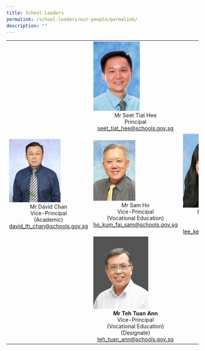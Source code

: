 ```yaml
---
title: School Leaders
permalink: /school-leaders/our-people/permalink/
description: ""
---
```

|  |  |  |
|---|---|---|
|  | <img src="/images/principal.jpg" style="width:55%"><center>Mr Seet Tiat Hee<br>Principal<br>[seet\_tiat\_hee@schools.gov.sg](mailto:seet_tiat_hee@schools.gov.sg)</center> |  |
| <img src="/images/vp.jpg" style="width:65%"><br><center>Mr David Chan<br>Vice-Principal<br>(Academic)<br>[david\_th\_chan@schools.gov.sg](mailto:david_th_chan@schools.gov.sg)</center> | <img src="/images/vp1.jpg" style="width:50%"><br><center>Mr Sam Ho<br>Vice-Principal<br>(Vocational Education)<br>[ho\_kum\_fai\_sam@schools.gov.sg](mailto:ho_kum_fai_sam@schools.gov.sg)</center> | <img src="/images/vp2.jpg" style="width:65%"><br><center>Mdm Lee Kee Meng<br>Vice-Principal<br>(Administration)<br>[lee\_kee\_meng@schools.gov.sg](mailto:lee_kee_meng@schools.gov.sg) </center>|
|  | <img src="/images/sl1.png" style="width:65%"><b><center>Mr Teh Tuan Ann </b><br>Vice-Principal<Br>(Vocational Education)<br>(Designate)<br>[teh\_tuan\_ann@schools.gov.sg](mailto:teh_tuan_ann@schools.gov.sg)</center> |  |
